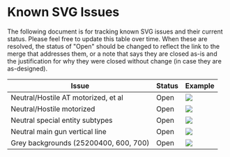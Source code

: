 # Known SVG Issues #
The following document is for tracking known SVG issues and their current status.  Please feel free to update this table over time.  When these are resolved, the status of "Open" should be changed to reflect the link to the merge that addresses them, or a note that says they are closed as-is and the justification for why they were closed without change (in case they are as-designed).

Issue 						| Status	| Example
-------						|-------	|--------
Neutral/Hostile AT motorized, et al		|	Open	|![](http://i.imgur.com/UVinjyB.png)
Neutral/Hostile motorized	|	Open	|![](http://i.imgur.com/QbttOwD.png)
Neutral special entity subtypes	|	Open	|![](https://cloud.githubusercontent.com/assets/3090809/3801874/098d874a-1c09-11e4-9cae-24af0f8807ca.png)
Neutral main gun vertical line	|	Open	|![](http://i.imgur.com/OJkxKJP.png)
Grey backgrounds (25200400, 600, 700)	|	Open	|![](http://i.imgur.com/DXdmRlk.png)


